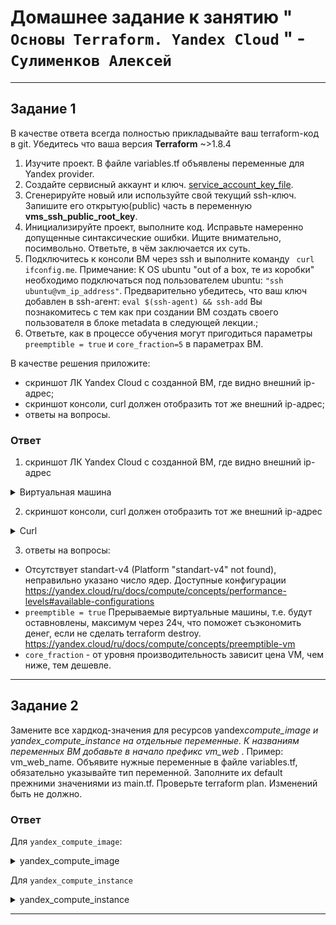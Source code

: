 # Домашнее задание к занятию " `Основы Terraform. Yandex Cloud` " - `Сулименков Алексей`

---

## Задание 1

В качестве ответа всегда полностью прикладывайте ваш terraform-код в git.
Убедитесь что ваша версия **Terraform** ~>1.8.4

1. Изучите проект. В файле variables.tf объявлены переменные для Yandex provider.
2. Создайте сервисный аккаунт и ключ. [service_account_key_file](https://terraform-provider.yandexcloud.net).
3. Сгенерируйте новый или используйте свой текущий ssh-ключ. Запишите его открытую(public) часть в переменную **vms_ssh_public_root_key**.
4. Инициализируйте проект, выполните код. Исправьте намеренно допущенные синтаксические ошибки. Ищите внимательно, посимвольно. Ответьте, в чём заключается их суть.
5. Подключитесь к консоли ВМ через ssh и выполните команду ` curl ifconfig.me`.
   Примечание: К OS ubuntu "out of a box, те из коробки" необходимо подключаться под пользователем ubuntu: `"ssh ubuntu@vm_ip_address"`. Предварительно убедитесь, что ваш ключ добавлен в ssh-агент: `eval $(ssh-agent) && ssh-add` Вы познакомитесь с тем как при создании ВМ создать своего пользователя в блоке metadata в следующей лекции.;
6. Ответьте, как в процессе обучения могут пригодиться параметры `preemptible = true` и `core_fraction=5` в параметрах ВМ.

В качестве решения приложите:

- скриншот ЛК Yandex Cloud с созданной ВМ, где видно внешний ip-адрес;
- скриншот консоли, curl должен отобразить тот же внешний ip-адрес;
- ответы на вопросы.

### Ответ

1. скриншот ЛК Yandex Cloud с созданной ВМ, где видно внешний ip-адрес

<details> <summary>Виртуальная машина</summary>

![task1](https://github.com/biparasite/TER-HW02/blob/main/task_1.1.png "task1")

 </details>

2. скриншот консоли, curl должен отобразить тот же внешний ip-адрес

<details> <summary>Curl</summary>

![task1](https://github.com/biparasite/TER-HW02/blob/main/task_1.2.png "task1")

 </details>

3. ответы на вопросы:

- Отсутствует standart-v4 (Platform "standart-v4" not found), неправильно указано число ядер. Доступные конфигурации https://yandex.cloud/ru/docs/compute/concepts/performance-levels#available-configurations
- `preemptible = true` Прерываемые виртуальные машины, т.е. будут оставновлены, максимум через 24ч, что поможет съэкономить денег, если не сделать terraform destroy. https://yandex.cloud/ru/docs/compute/concepts/preemptible-vm
- `core_fraction` - от уровня производительность зависит цена VM, чем ниже, тем дешевле.

---

## Задание 2

Замените все хардкод-значения для ресурсов yandex*compute_image и yandex_compute_instance на отдельные переменные. К названиям переменных ВМ добавьте в начало префикс vm_web* . Пример: vm_web_name.
Объявите нужные переменные в файле variables.tf, обязательно указывайте тип переменной. Заполните их default прежними значениями из main.tf.
Проверьте terraform plan. Изменений быть не должно.

### Ответ

Для `yandex_compute_image`:

<details> <summary>yandex_compute_image</summary>

main.tf

```json
data "yandex_compute_image" "ubuntu" {
  family = var.vm_web_image
}
```

variables.tf

```json
variable "vm_web_image" {
  type        = string
  default     = "ubuntu-2004-lts"
  description = "VM OS image"
}
```

 </details>

Для `yandex_compute_instance`

<details> <summary>yandex_compute_instance</summary>

main.tf

```json
resource "yandex_compute_instance" "platform" {
  name        = var.vm_web_name
  platform_id = var.vm_web_platform
  resources {
    cores         = var.vm_web_core
    memory        = var.vm_web_memory
    core_fraction = var.vm_web_core_fraction
  }
```

variables.tf

```json
variable "vm_web_name" {
  type        = string
  default     = "netology-develop-platform-web"
  description = "VM name"
}

variable "vm_web_platform" {
  type        = string
  default     = "standard-v1"
  description = "VM platform"
}

variable "vm_web_core" {
  type        = number
  default     = "2"
  description = "VM platform cpu"
}

variable "vm_web_memory" {
  type        = number
  default     = "1"
  description = "VM platform memory"
}

variable "vm_web_core_fraction" {
  type        = number
  default     = "5"
  description = "VM platform core_fraction"
```

 </details>

---
